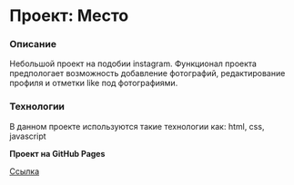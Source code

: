 # Проект: Место

### Описание

Небольшой проект на подобии instagram. Функционал проекта предпологает возможность добавление фотографий, редактирование профиля и отметки like под фотографиями.

### Технологии

В данном проекте используются такие технологии как: html, css, javascript

**Проект на GitHub Pages**

[Ссылка](https://hamstil.github.io/mesto/)
